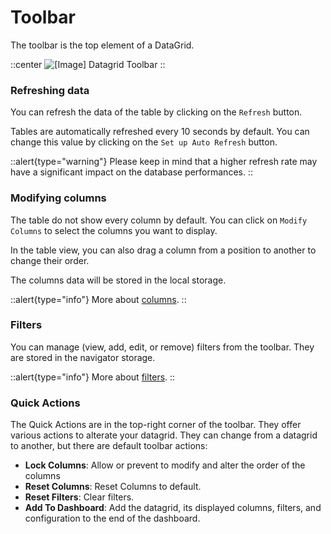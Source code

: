 # Toolbar

The toolbar is the top element of a DataGrid.

::center
![\[Image\] Datagrid Toolbar](/armobik-datagrid-toolbar)
::

### Refreshing data

You can refresh the data of the table by clicking on the `Refresh` button.

Tables are automatically refreshed every 10 seconds by default. 
You can change this value by clicking on the `Set up Auto Refresh` button.

::alert{type="warning"}
Please keep in mind that a higher refresh rate may have a significant impact on the database performances.
::

### Modifying columns

The table do not show every column by default. You can click on `Modify Columns` to select the columns you want to display.

In the table view, you can also drag a column from a position to another to change their order.

The columns data will be stored in the local storage.

::alert{type="info"}
More about [columns](./5.columns.md).
::

### Filters

You can manage (view, add, edit, or remove) filters from the toolbar. They are stored in the navigator storage.

::alert{type="info"}
More about [filters](./5.filtering.md).
::

### Quick Actions

The Quick Actions are in the top-right corner of the toolbar. They offer various actions to alterate your datagrid. They can change from a datagrid to another, but there are default toolbar actions:
- **Lock Columns**: Allow or prevent to modify and alter the order of the columns
- **Reset Columns**: Reset Columns to default.
- **Reset Filters**: Clear filters.
- **Add To Dashboard**: Add the datagrid, its displayed columns, filters, and configuration to the end of the dashboard.
